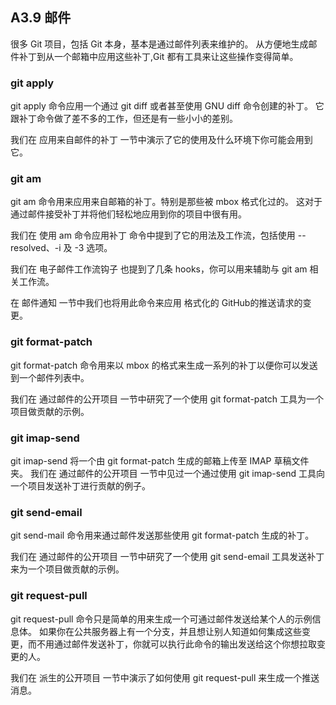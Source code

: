 ## A3.9 邮件

很多 Git 项目，包括 Git 本身，基本是通过邮件列表来维护的。 从方便地生成邮件补丁到从一个邮箱中应用这些补丁,Git 都有工具来让这些操作变得简单。

### git apply

git apply 命令应用一个通过 git diff 或者甚至使用 GNU diff 命令创建的补丁。 它跟补丁命令做了差不多的工作，但还是有一些小小的差别。

我们在 应用来自邮件的补丁 一节中演示了它的使用及什么环境下你可能会用到它。

### git am

git am 命令用来应用来自邮箱的补丁。特别是那些被 mbox 格式化过的。 这对于通过邮件接受补丁并将他们轻松地应用到你的项目中很有用。

我们在 使用 am 命令应用补丁 命令中提到了它的用法及工作流，包括使用 --resolved、-i 及 -3 选项。

我们在 电子邮件工作流钩子 也提到了几条 hooks，你可以用来辅助与 git am 相关工作流。

在 邮件通知 一节中我们也将用此命令来应用 格式化的 GitHub的推送请求的变更。

### git format-patch

git format-patch 命令用来以 mbox 的格式来生成一系列的补丁以便你可以发送到一个邮件列表中。

我们在 通过邮件的公开项目 一节中研究了一个使用 git format-patch 工具为一个项目做贡献的示例。

### git imap-send

git imap-send 将一个由 git format-patch 生成的邮箱上传至 IMAP 草稿文件夹。 我们在 通过邮件的公开项目 一节中见过一个通过使用 git imap-send 工具向一个项目发送补丁进行贡献的例子。

### git send-email

git send-mail 命令用来通过邮件发送那些使用 git format-patch 生成的补丁。

我们在 通过邮件的公开项目 一节中研究了一个使用 git send-email 工具发送补丁来为一个项目做贡献的示例。

### git request-pull

git request-pull 命令只是简单的用来生成一个可通过邮件发送给某个人的示例信息体。 如果你在公共服务器上有一个分支，并且想让别人知道如何集成这些变更，而不用通过邮件发送补丁，你就可以执行此命令的输出发送给这个你想拉取变更的人。

我们在 派生的公开项目 一节中演示了如何使用 git request-pull 来生成一个推送消息。